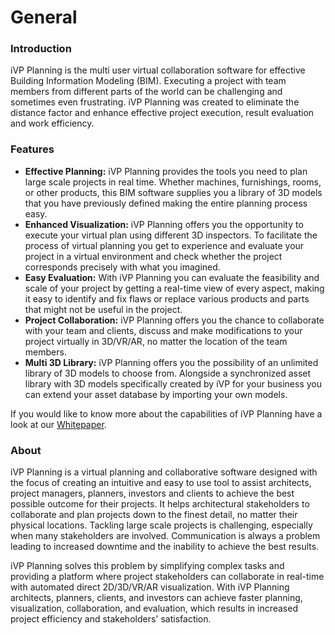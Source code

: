 # General

### Introduction

iVP Planning is the multi user virtual collaboration software for effective Building Information Modeling (BIM). Executing a project with team members from different parts of the world can be challenging and sometimes even frustrating. iVP Planning was created to eliminate the distance factor and enhance effective project execution, result evaluation and work efficiency.

### Features

* **Effective Planning:** iVP Planning provides the tools you need to plan large scale projects in real time. Whether machines, furnishings, rooms, or other products, this BIM software supplies you a library of 3D models that you have previously defined making the entire planning process easy.
* **Enhanced Visualization:** iVP Planning offers you the opportunity to execute your virtual plan using different 3D inspectors. To facilitate the process of virtual planning you get to experience and evaluate your project in a virtual environment and check whether the project corresponds precisely with what you imagined.
* **Easy Evaluation:** With iVP Planning you can evaluate the feasibility and scale of your project by getting a real-time view of every aspect, making it easy to identify and fix flaws or replace various products and parts that might not be useful in the project.
* **Project Collaboration:** iVP Planning offers you the chance to collaborate with your team and clients, discuss and make modifications to your project virtually in 3D/VR/AR, no matter the location of the team members.
* **Multi 3D Library:** iVP Planning offers you the possibility of an unlimited library of 3D models to choose from. Alongside a synchronized asset library with 3D models specifically created by iVP for your business you can extend your asset database by importing your own models.

If you would like to know more about the capabilities of iVP Planning have a look at our [Whitepaper](https://de.i-vp.dev/ivp-business-whitepaper).

### About

iVP Planning is a virtual planning and collaborative software designed with the focus of creating an intuitive and easy to use tool to assist architects, project managers, planners, investors and clients to achieve the best possible outcome for their projects. It helps architectural stakeholders to collaborate and plan projects down to the finest detail, no matter their physical locations. Tackling large scale projects is challenging, especially when many stakeholders are involved. Communication is always a problem leading to increased downtime and the inability to achieve the best results.

iVP Planning solves this problem by simplifying complex tasks and providing a platform where project stakeholders can collaborate in real-time with automated direct 2D/3D/VR/AR visualization. With iVP Planning architects, planners, clients, and investors can achieve faster planning, visualization, collaboration, and evaluation, which results in increased project efficiency and stakeholders' satisfaction.
